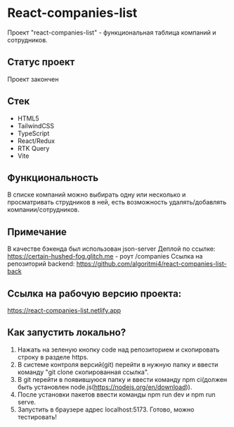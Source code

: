 # React-companies-list

Проект "react-companies-list" - функциональная таблица компаний и сотрудников.

## Статус проект

Проект закончен

## Стек

- HTML5
- TailwindCSS
- TypeScript
- React/Redux
- RTK Query
- Vite

## Функциональность

В списке компаний можно выбирать одну или несколько и просматривать струдников в ней, есть возможность удалять/добавлять компании/сотрудников.

## Примечание

В качестве бэкенда был использован json-server
Деплой по ссылке: https://certain-hushed-fog.glitch.me - роут /companies
Ссылка на репозиторий backend: https://github.com/algoritmi4/react-companies-list-back

## Ссылка на рабочую версию проекта:

https://react-companies-list.netlify.app

## Как запустить локально?

1) Нажать на зеленую кнопку code над репозиторием и скопировать строку в разделе https.
2) В системе контроля версий(git) перейти в нужную папку и ввести команду "git clone скопированная ссылка".
3) В git перейти в появившуюся папку и ввести команду npm ci(должен быть установлен node.js(https://nodejs.org/en/download)).
4) После установки пакетов ввести команды npm run dev и npm run serve.
5) Запустить в браузере адрес localhost:5173. Готово, можно тестировать!
